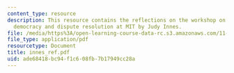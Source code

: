 ```yaml
---
content_type: resource
description: This resource contains the reflections on the workshop on deliberative
  democracy and dispute resolution at MIT by Judy Innes.
file: /media/https%3A/open-learning-course-data-rc.s3.amazonaws.com/11-969-workshop-on-deliberative-democracy-and-dispute-resolution-summer-2005/ade68418bc94f1c608fb7b17949cc28a_innes_ref.pdf
file_type: application/pdf
resourcetype: Document
title: innes_ref.pdf
uid: ade68418-bc94-f1c6-08fb-7b17949cc28a
---
```

